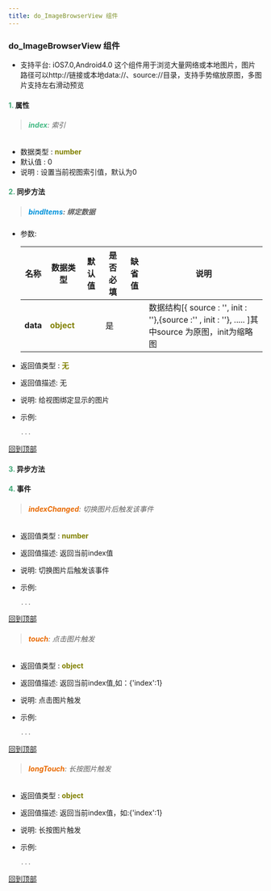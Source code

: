 ```yaml
---
title: do_ImageBrowserView 组件
---
```


### do_ImageBrowserView 组件

* 支持平台: iOS7.0,Android4.0
这个组件用于浏览大量网络或本地图片，图片路径可以http://链接或本地data://、source://目录，支持手势缩放原图，多图片支持左右滑动预览

#### <font color ='#40A977'>**1.**</font> 属性

>###### <font color ='#42b983'>**index**</font>: 索引

- 数据类型 : <font color ='#808000'>**number**</font>
- 默认值 : 0
- 说明 : 设置当前视图索引值，默认为0

#### <font color ='#40A977'>**2.**</font> 同步方法

>##### <font color ='#0092db'>**bindItems**</font>: 绑定数据

- 参数:

  名称 | 数据类型 |默认值|是否必填|缺省值|说明
  ---- |-------------  |----------|--------------|--------|------
  **data** |<font color ='#808000'>**object**</font> |  | 是||数据结构[{ source : '', init : ''},{source :'' , init : ''}, ..... ]其中source 为原图，init为缩略图
- 返回值类型 : <font color ='#808000'>**无**</font>
- 返回值描述: 无
- 说明: 给视图绑定显示的图片
- 示例:

  ```javascript
  ...

  ```

[回到顶部](#top)

#### <font color ='#40A977'>**3.**</font> 异步方法


#### <font color ='#40A977'>**4.**</font> 事件

>###### <font color ='#e96900'>**indexChanged**</font>: 切换图片后触发该事件

- 返回值类型 : <font color ='#808000'>**number**</font>
- 返回值描述: 返回当前index值
- 说明: 切换图片后触发该事件
- 示例:

  ```javascript
  ...

  ```

[回到顶部](#top)

>###### <font color ='#e96900'>**touch**</font>: 点击图片触发

- 返回值类型 : <font color ='#808000'>**object**</font>
- 返回值描述: 返回当前index值,如：{'index':1}
- 说明: 点击图片触发
- 示例:

  ```javascript
  ...

  ```

[回到顶部](#top)

>###### <font color ='#e96900'>**longTouch**</font>: 长按图片触发

- 返回值类型 : <font color ='#808000'>**object**</font>
- 返回值描述: 返回当前index值，如:{'index':1}
- 说明: 长按图片触发
- 示例:

  ```javascript
  ...

  ```

[回到顶部](#top)


